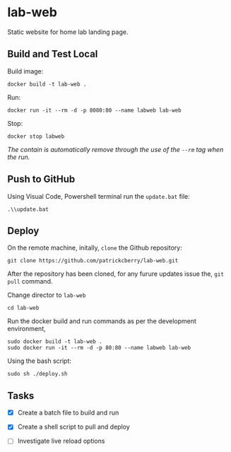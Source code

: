 # lab-web
Static website for home lab landing page.

## Build and Test Local

Build image:
```
docker build -t lab-web .
```
Run:
```
docker run -it --rm -d -p 8080:80 --name labweb lab-web
```
Stop:
```
docker stop labweb
```
_The contain is automatically remove through the use of the `--rm` tag when the run._

## Push to GitHub
Using Visual Code, Powershell terminal run the `update.bat` file:
```
.\\update.bat
```
## Deploy
On the remote machine, initally, `clone` the Github repository:
```
git clone https://github.com/patrickcberry/lab-web.git
```
After the repository has been cloned, for any furure updates issue the, `git pull` command.

Change director to `lab-web`
```
cd lab-web
```

Run the docker build and run commands as per the development environment,
```
sudo docker build -t lab-web .
sudo docker run -it --rm -d -p 80:80 --name labweb lab-web
```
Using the bash script:
```
sudo sh ./deploy.sh
```
## Tasks
- [X] Create a batch file to build and run
- [X] Create a shell script to pull and deploy
- [ ] Investigate live reload options




